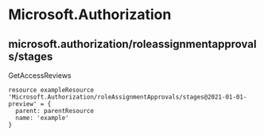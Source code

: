 # Microsoft.Authorization

## microsoft.authorization/roleassignmentapprovals/stages

GetAccessReviews
```bicep
resource exampleResource 'Microsoft.Authorization/roleAssignmentApprovals/stages@2021-01-01-preview' = {
  parent: parentResource 
  name: 'example'
}
```
